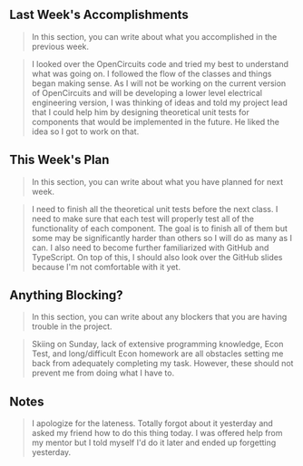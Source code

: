 ## Last Week's Accomplishments

> In this section, you can write about what you accomplished in the previous week.

> I looked over the OpenCircuits code and tried my best to understand what was going on. I followed the flow of the classes and things began making sense. As I will not be working on the current version of OpenCircuits and will be developing a lower level electrical engineering version, I was thinking of ideas and told my project lead that I could help him by designing theoretical unit tests for components that would be implemented in the future. He liked the idea so I got to work on that.

## This Week's Plan

> In this section, you can write about what you have planned for next week.

> I need to finish all the theoretical unit tests before the next class. I need to make sure that each test will properly test all of the functionality of each component. The goal is to finish all of them but some may be significantly harder than others so I will do as many as I can. I also need to become further familiarized with GitHub and TypeScript. On top of this, I should also look over the GitHub slides because I'm not comfortable with it yet.

## Anything Blocking?

> In this section, you can write about any blockers that you are having trouble in the project.

> Skiing on Sunday, lack of extensive programming knowledge, Econ Test, and long/difficult Econ homework are all obstacles setting me back from adequately completing my task. However, these should not prevent me from doing what I have to.

## Notes

> I apologize for the lateness. Totally forgot about it yesterday and asked my friend how to do this thing today. I was offered help from my mentor but I told myself I'd do it later and ended up forgetting yesterday.
